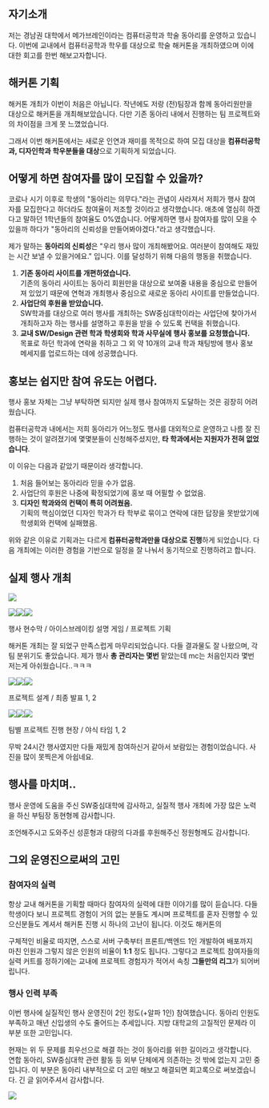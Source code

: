## 자기소개

저는 경남권 대학에서 메가브레인이라는 컴퓨터공학과 학술 동아리를 운영하고 있습니다. 이번에 교내에서 컴퓨터공학과 학우를 대상으로 학술 해커톤을 개최하였으며 이에 대한 회고를 한번 해보고자합니다.

## 해커톤 기획

해커톤 개최가 이번이 처음은 아닙니다. 작년에도 저랑 (전)팀장과 함께 동아리원만을 대상으로 해커톤을 개최해보았습니다. 다만 기존 동아리 내에서 진행하는 팀 프로젝트와의 차이점을 크게 못 느꼈었습니다.

그래서 이번 해커톤에서는 새로운 인연과 재미를 목적으로 하여 모집 대상을 **컴퓨터공학과, 디자인학과 학우분들을 대상**으로 기획하게 되었습니다.

## 어떻게 하면 참여자를 많이 모집할 수 있을까?

코로나 시기 이후로 학생의 "동아리는 의무다."라는 관념이 사라져서 저희가 행사 참여자를 모집한다고 하더라도 참여율이 저조할 것이라고 생각했습니다. 애초에 열심히 하겠다고 말하던 1학년들의 참여율도 0%였습니다. 어떻게하면 행사 참여자를 많이 모을 수 있을까 하다가 "동아리의 신뢰성을 만들어봐야겠다."라고 생각했습니다.

제가 말하는 **동아리의 신뢰성**은 "우리 행사 많이 개최해봤어요. 여러분이 참여해도 재밌는 시간 보낼 수 있을거에요." 입니다. 이를 달성하기 위해 다음의 행동을 취했습니다.

1. **기존 동아리 사이트를 개편하였습니다.**  
   기존의 동아리 사이트는 동아리 회원만을 대상으로 보여줄 내용을 중심으로 만들어져 있었기 때문에 연혁과 개최행사 중심으로 새로운 동아리 사이트를 만들었습니다.
2. **사업단의 후원을 받았습니다.**  
   SW학과를 대상으로 여러 행사를 개최하는 SW중심대학이라는 사업단에 찾아가서 개최하고자 하는 행사를 설명하고 후원을 받을 수 있도록 컨택을 취했습니다.
3. **교내 SW/Design 관련 학과 학생회와 학과 사무실에 행사 홍보를 요청했습니다.**  
   목표로 하던 학과에 연락을 취하고 그 외 약 10개의 교내 학과 채팅방에 행사 홍보 메세지를 업로드하는 데에 성공했습니다.

## 홍보는 쉽지만 참여 유도는 어렵다.

행사 홍보 자체는 그냥 부탁하면 되지만 실제 행사 참여까지 도달하는 것은 굉장히 어려웠습니다.

컴퓨터공학과 내에서는 저희 동아리가 어느정도 행사를 대외적으로 운영하고 나름 잘 진행하는 것이 알려졌기에 몇몇분들이 신청해주셨지만, **타 학과에서는 지원자가 전혀 없었습니다**.

이 이유는 다음과 같았기 때문이라 생각합니다.

1. 처음 들어보는 동아리라 믿을 수가 없음.
2. 사업단의 후원은 나중에 확정되었기에 홍보 때 어필할 수 없었음.
3. **디자인 학과와의 컨택이 특히 어려웠음.**  
   기획의 핵심이었던 디자인 학과가 타 학부로 묶이고 연락에 대한 답장을 못받았기에 학생회와 컨택에 실패했음.

위와 같은 이유로 기획과는 다르게 **컴퓨터공학과만을 대상으로 진행**하게 되었습니다. 다음 개최에는 이러한 경험을 기반으로 일정을 잘 나눠서 동기적으로 진행하려고 합니다.

## 실제 행사 개최

![](https://blog.kakaocdn.net/dn/UutLP/btsEbGoHIhc/j74WWcz34MpEBIcoVPYM90/img.png)

![](https://blog.kakaocdn.net/dn/pM4pv/btsD3qfgGgE/sVQWpkuYkzlkiRjDiCdrT1/img.jpg)![](https://blog.kakaocdn.net/dn/lI3Sa/btsD3kM3fpd/NjLgueiZHDsRRsMGp3Oho0/img.png)![](https://blog.kakaocdn.net/dn/bjiyM9/btsD3LDsvqx/sfxN98up20Pg899dQB5Ygk/img.jpg)

행사 현수막 / 아이스브레이킹 설명 게임 / 프로젝트 기획

해커톤 개최는 잘 되었구 만족스럽게 마무리되었습니다. 다들 결과물도 잘 나왔으며, 각 팀 분위기도 좋았습니다. 제가 행사 **총 관리자는 몇번** 맡았는데 mc는 처음인지라 몇번 저는게 아쉬웠습니다..ㅋㅋㅋ

![](https://blog.kakaocdn.net/dn/Ws7SI/btsD0KFM7xl/FKBl6nAyc3wUlo0J8sPhm0/img.jpg)![](https://blog.kakaocdn.net/dn/3VcXS/btsD2wm6dv4/HJJF2kRLKEMjRFhLzbk5w0/img.png)![](https://blog.kakaocdn.net/dn/b0Rpz7/btsD4FbYkyj/z8MUGwCtQjA9OKBV0zzDF0/img.png)

프로젝트 설계 / 최종 발표 1, 2

![](https://blog.kakaocdn.net/dn/bpfUzH/btsEdFXdiGW/Qj5fAkFsJr9OSUnECW5B9k/img.jpg)![](https://blog.kakaocdn.net/dn/EKO9t/btsEeJLwEA1/dyBbl05VCr4NDP5wIUokZK/img.jpg)![](https://blog.kakaocdn.net/dn/Y7Smj/btsEaYDrK4R/CIawfMK8QqXhc9ayCcZ56k/img.jpg)

팀별 프로젝트 진행 현장 / 야식 타임 1, 2

무박 24시간 행사였지만 다들 재밌게 참여하신거 같아서 보람있는 경험이었습니다. 사진을 많이 못찍은게 아쉽네요.

## 행사를 마치며..

행사 운영에 도움을 주신 SW중심대학에 감사하고, 실질적 행사 개최에 가장 많은 노력을 하신 부팀장 동현형께 감사합니다.

조언해주시고 도와주신 성훈형과 대량의 다과를 후원해주신 정원형께도 감사합니다.

## 그외 운영진으로써의 고민

### 참여자의 실력

항상 교내 해커톤을 기획할 때마다 참여자의 실력에 대한 이야기를 많이 듣습니다. 다들 학생이다 보니 프로젝트 경험이 거의 없는 분들도 계시며 프로젝트를 혼자 진행할 수 있으신분들도 계셔서 해커톤 진행 시 하나의 고난이 됩니다. 이것도 해커톤의

구체적인 비율로 따지면, 스스로 서버 구축부터 프론트/백엔드 1인 개발하여 배포까지 마친 인원과 그렇지 않은 인원의 비율이 **1:1** 정도 됩니다. 그렇다고 프로젝트 참여자들의 실력 커트를 정하기에는 교내에 프로젝트 경험자가 적어서 속칭 **그들만의 리그**가 되어버립니다.

### 행사 인력 부족

이번 행사에 실질적인 행사 운영진이 2인 정도(+알파 1인) 참여했습니다. 동아리 인원도 부족하고 매년 신입생의 수도 줄어드는 추세입니다. 지방 대학교의 고질적인 문제라 이 부분 또한 고민입니다.

현재는 위 두 문제를 최우선으로 해결 하는 것이 동아리를 위한 길이라고 생각합니다.  
연합 동아리, SW중심대학 관련 활동 등 외부 단체에게 의존하는 것 밖에 없는지 고민 중입니다. 이 부분은 동아리 내부적으로 더 고민 해보고 해결되면 회고록으로 써보겠습니다. 긴 글 읽어주셔서 감사합니다.

![](chrome-extension://pbhpcbdjngblklnibanbkgkogjmbjeoe/src/public/images/128px.png)